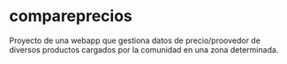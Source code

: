 # compareprecios
Proyecto de una webapp que gestiona datos de precio/proovedor de diversos productos cargados por la comunidad en una zona determinada.
